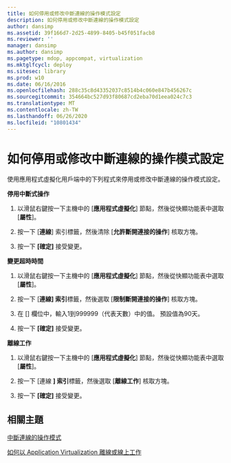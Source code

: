 ```yaml
---
title: 如何停用或修改中斷連線的操作模式設定
description: 如何停用或修改中斷連線的操作模式設定
author: dansimp
ms.assetid: 39f166d7-2d25-4899-8405-b45f051facb8
ms.reviewer: ''
manager: dansimp
ms.author: dansimp
ms.pagetype: mdop, appcompat, virtualization
ms.mktglfcycl: deploy
ms.sitesec: library
ms.prod: w10
ms.date: 06/16/2016
ms.openlocfilehash: 288c35c8d43352037c8514b4c060e847b456267c
ms.sourcegitcommit: 354664bc527d93f80687cd2eba70d1eea024c7c3
ms.translationtype: MT
ms.contentlocale: zh-TW
ms.lasthandoff: 06/26/2020
ms.locfileid: "10801434"
---
```

# 如何停用或修改中斷連線的操作模式設定


使用應用程式虛擬化用戶端中的下列程式來停用或修改中斷連線的操作模式設定。

**停用中斷式操作**

1.  以滑鼠右鍵按一下主機中的 [**應用程式虛擬化**] 節點，然後從快顯功能表中選取 [**屬性**]。

2.  按一下 [**連線**] 索引標籤，然後清除 [**允許斷開連接的操作**] 核取方塊。

3.  按一下 **[確定]** 接受變更。

**變更超時時間**

1.  以滑鼠右鍵按一下主機中的 [**應用程式虛擬化**] 節點，然後從快顯功能表中選取 [**屬性**]。

2.  按一下 [**連線] 索引**標籤，然後選取 [**限制斷開連接的操作**] 核取方塊。

3.  在 [] 欄位中，輸入1到999999（代表天數）中的值。 預設值為90天。

4.  按一下 **[確定]** 接受變更。

**離線工作**

1.  以滑鼠右鍵按一下主機中的 [**應用程式虛擬化**] 節點，然後從快顯功能表中選取 [**屬性**]。

2.  按一下 [連線 **] 索引**標籤，然後選取 [**離線工作**] 核取方塊。

3.  按一下 **[確定]** 接受變更。

## 相關主題


[中斷連線的操作模式](disconnected-operation-mode.md)

[如何以 Application Virtualization 離線或線上工作](how-to-work-offline-or-online-with-application-virtualization.md)

 

 





